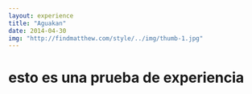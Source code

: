 ```yaml
---
layout: experience
title: "Aguakan"
date: 2014-04-30
img: "http://findmatthew.com/style/../img/thumb-1.jpg"
---
```

# esto es una prueba de experiencia